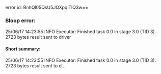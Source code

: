 error id: BnhQl05QsU5JQXpqiTlQ3w==
### Bloop error:

25/06/17 14:23:55 INFO Executor: Finished task 0.0 in stage 3.0 (TID 3). 2723 bytes result sent to driver
#### Short summary: 

25/06/17 14:23:55 INFO Executor: Finished task 0.0 in stage 3.0 (TID 3). 2723 bytes result sent to d...